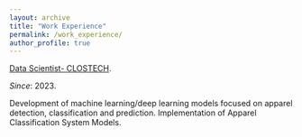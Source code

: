 ```yaml
---
layout: archive
title: "Work Experience"
permalink: /work_experience/
author_profile: true
---
```


[Data Scientist- CLOSTECH](https://clostech.tech).


*Since*: 2023.


Development of machine learning/deep learning models focused on apparel detection, classification and prediction. Implementation of Apparel Classification System Models. 
